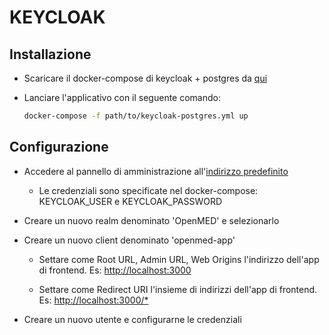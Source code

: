 # KEYCLOAK

## Installazione

- Scaricare il docker-compose di keycloak + postgres da [qui](https://github.com/keycloak/keycloak-containers/blob/master/docker-compose-examples/keycloak-postgres.yml)

- Lanciare l'applicativo con il seguente comando:

  ```bash
  docker-compose -f path/to/keycloak-postgres.yml up
  ```

## Configurazione

- Accedere al pannello di amministrazione all'[indirizzo predefinito](http://localhost:8080/auth)

  - Le credenziali sono specificate nel docker-compose: KEYCLOAK_USER e KEYCLOAK_PASSWORD

- Creare un nuovo realm denominato 'OpenMED' e selezionarlo

- Creare un nuovo client denominato 'openmed-app'

  - Settare come Root URL, Admin URL, Web Origins l'indirizzo dell'app di frontend. Es: [http://localhost:3000](http://localhost:3000)

  - Settare come Redirect URI l'insieme di indirizzi dell'app di frontend. Es: [http://localhost:3000/*](http://localhost:3000/*)

- Creare un nuovo utente e configurarne le credenziali
